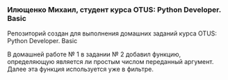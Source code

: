 ### Илющенко Михаил, студент курса OTUS: Python Developer. Basic

Репозиторий создан для выполнения домашних заданий курса OTUS: Python Developer. Basic

В домашней работе № 1 в задании № 2 добавил функцию, определяющую является ли простым числом переданный аргумент. Далее эта функция используется уже в фильтре.
